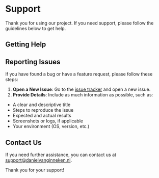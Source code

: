 # Support

Thank you for using our project. If you need support, please follow the guidelines below to get help.

## Getting Help

<!-- 1. **Check the Documentation**: Please refer to the [documentation](link-to-documentation) for detailed information on how to use the project.
2. **Search Issues**: Look through the [issue tracker](link-to-issue-tracker) to see if your question has already been answered or if a bug has already been reported.
3. **Ask the Community**: Join our [community forum](link-to-community-forum) to ask questions and get help from other users. -->

## Reporting Issues

If you have found a bug or have a feature request, please follow these steps:

1. **Open a New Issue**: Go to the [issue tracker](https://github.com/DanielvG-IT/NextAuthDemo/issues) and open a new issue.
2. **Provide Details**: Include as much information as possible, such as:

- A clear and descriptive title
- Steps to reproduce the issue
- Expected and actual results
- Screenshots or logs, if applicable
- Your environment (OS, version, etc.)

## Contact Us

If you need further assistance, you can contact us at [support@danielvanginneken.nl](mailto:support@danielvanginneken.nl).

Thank you for your support!
